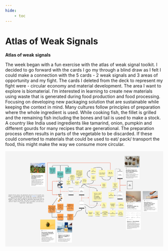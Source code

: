 ```yaml
---
hide:
    - toc
---
```


# Atlas of Weak Signals


**Atlas of weak signals**


The week began with a fun exercise with the atlas of weak signal toolkit. I decided to go forward with the cards I go my through a blind draw as I felt I could make a connection with the 5 cards - 2 weak signals and 3 areas of opportunity and my fight. The cards I deleted from the deck to represent my fight were - circular economy and material development. The area I want to explore is biomaterial. I’m interested in learning to create new materials using waste that is generated during food production and food processing. Focusing on developing new packaging solution that are sustainable while keeping the context in mind. Many cultures follow principles of preparation where the whole ingredient is used. While cooking fish, the fillet is grilled and the remaining fish including the bones and tail is used to make a stock. A country like India used ingredients like tamarind, onion, pumpkin and different gourds for many recipes that are generational. The preparation process often results in parts of the vegetable to be discarded. If these could converted to materials that could be used to eat/ pack/ transport the food, this might make the way we consume more circular.

![](../images/designspace.jpg)
